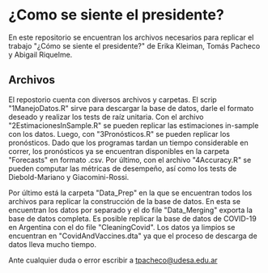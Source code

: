 # ¿Como se siente el presidente?

En este repositorio se encuentran los archivos necesarios para replicar el trabajo "¿Cómo se siente el presidente?" de Erika Kleiman, Tomás Pacheco y Abigail Riquelme.

## Archivos

El repostorio cuenta con diversos archivos y carpetas. El scrip "1ManejoDatos.R" sirve para descargar la base de datos, darle el formato deseado y realizar los tests de raíz unitaria. Con el archivo "2EstimacionesInSample.R" se pueden replicar las estimaciones in-sample con los datos. Luego, con "3Pronósticos.R" se pueden replicar los pronósticos. Dado que los programas tardan un tiempo considerable en correr, los pronósticos ya se encuentran disponibles en la carpeta "Forecasts" en formato .csv. Por último, con el archivo "4Accuracy.R" se pueden computar las métricas de desempeño, así como los tests de Diebold-Mariano y Giacomini-Rossi.

Por último está la carpeta "Data_Prep" en la que se encuentran todos los archivos para replicar la construcción de la base de datos. En esta se encuentran los datos por separado y el do file "Data_Merging" exporta la base de datos completa. Es posible replicar la base de datos de COVID-19 en Argentina con el do file "CleaningCovid". Los datos ya limpios se encuentran en "CovidAndVaccines.dta" ya que el proceso de descarga de datos lleva mucho tiempo.

Ante cualquier duda o error escribir a tpacheco@udesa.edu.ar
